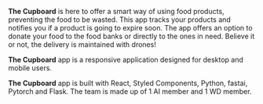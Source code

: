 **The Cupboard** is here to offer a smart way of using food products, preventing the food to be wasted. This app tracks your products and notifies you if a product is going to expire soon. The app offers an option to donate your food to the food banks or directly to the ones in need. Believe it or not, the delivery is maintained with drones!

**The Cupboard** app is a responsive application designed for desktop and mobile users. 

**The Cupboard** app is built with React, Styled Components, Python, fastai, Pytorch and Flask. The team is made up of 1 AI member and 1 WD member.